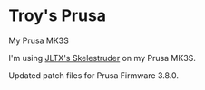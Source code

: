 # Troy's Prusa
My Prusa MK3S

I'm using [JLTX's Skelestruder](https://www.thingiverse.com/thing:2845416) on my Prusa MK3S.

Updated patch files for Prusa Firmware 3.8.0.
